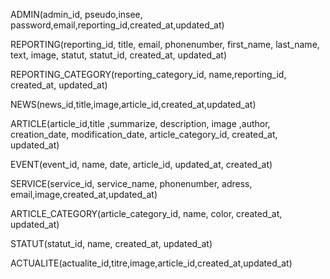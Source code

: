 ADMIN(admin_id, pseudo,insee, password,email,reporting_id,created_at,updated_at)

REPORTING(reporting_id, title, email, phonenumber, first_name, last_name,
text, image, statut, statut_id, created_at, updated_at)

REPORTING_CATEGORY(reporting_category_id, name,reporting_id, created_at, updated_at)

NEWS(news_id,title,image,article_id,created_at,updated_at)

ARTICLE(article_id,title ,summarize, description, image ,author, creation_date, modification_date, article_category_id, created_at, updated_at)

EVENT(event_id, name, date, article_id, updated_at, created_at)

SERVICE(service_id, service_name, phonenumber, adress, email,image,created_at,updated_at)

ARTICLE_CATEGORY(article_category_id, name, color, created_at, updated_at)

STATUT(statut_id, name, created_at, updated_at)

ACTUALITE(actualite_id,titre,image,article_id,created_at,updated_at)
